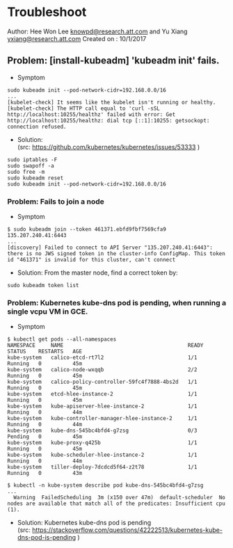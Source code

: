 Troubleshoot
============
Author: Hee Won Lee <knowpd@research.att.com> and Yu Xiang <yxiang@research.att.com> 
Created on : 10/1/2017 

## Problem: [install-kubeadm] 'kubeadm init' fails.
- Symptom
```
sudo kubeadm init --pod-network-cidr=192.168.0.0/16
...
[kubelet-check] It seems like the kubelet isn't running or healthy.
[kubelet-check] The HTTP call equal to 'curl -sSL http://localhost:10255/healthz' failed with error: Get http://localhost:10255/healthz: dial tcp [::1]:10255: getsockopt: connection refused.
```

- Solution:   
(src: https://github.com/kubernetes/kubernetes/issues/53333 )

```
sudo iptables -F
sudo swapoff -a
sudo free -m
sudo kubeadm reset
sudo kubeadm init --pod-network-cidr=192.168.0.0/16
```

### Problem: Fails to join a node
- Symptom
```
$ sudo kubeadm join --token 461371.ebfd9fbf7569cfa9 135.207.240.41:6443
...
[discovery] Failed to connect to API Server "135.207.240.41:6443": there is no JWS signed token in the cluster-info ConfigMap. This token id "461371" is invalid for this cluster, can't connect
```

- Solution: From the master node, find a correct token by:
```
sudo kubeadm token list
```

### Problem: Kubernetes kube-dns pod is pending, when running a single vcpu VM in GCE.
- Symptom
```
$ kubectl get pods --all-namespaces
NAMESPACE     NAME                                        READY     STATUS    RESTARTS   AGE
kube-system   calico-etcd-rt7l2                           1/1       Running   0          45m
kube-system   calico-node-wxqqb                           2/2       Running   0          45m
kube-system   calico-policy-controller-59fc4f7888-4bs2d   1/1       Running   0          45m
kube-system   etcd-hlee-instance-2                        1/1       Running   0          45m
kube-system   kube-apiserver-hlee-instance-2              1/1       Running   0          44m
kube-system   kube-controller-manager-hlee-instance-2     1/1       Running   0          44m
kube-system   kube-dns-545bc4bfd4-g7zsg                   0/3       Pending   0          45m
kube-system   kube-proxy-q425b                            1/1       Running   0          45m
kube-system   kube-scheduler-hlee-instance-2              1/1       Running   0          44m
kube-system   tiller-deploy-7dcdcd5f64-z2t78              1/1       Running   0          43m

$ kubectl -n kube-system describe pod kube-dns-545bc4bfd4-g7zsg
...
  Warning  FailedScheduling  3m (x150 over 47m)  default-scheduler  No nodes are available that match all of the predicates: Insufficient cpu (1).

```

- Solution: Kubernetes kube-dns pod is pending  
(src: https://stackoverflow.com/questions/42222513/kubernetes-kube-dns-pod-is-pending )


